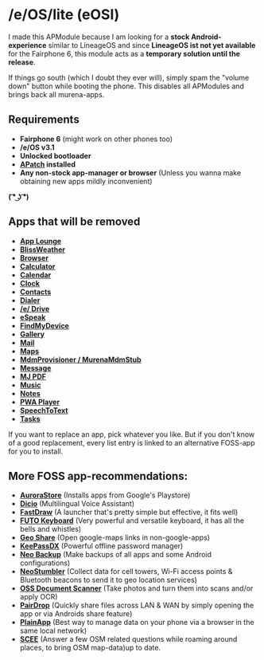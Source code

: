 # /e/OS/lite (eOSl)
I made this APModule because I am looking for a **stock Android-experience** similar to LineageOS and since **LineageOS ist not yet available** for the Fairphone 6, this module acts as a **temporary solution until the release**.

If things go south (which I doubt they ever will), simply spam the "volume down" button while booting the phone. This disables all APModules and brings back all murena-apps.

## Requirements
- **Fairphone 6** (might work on other phones too)
- **/e/OS v3.1**
- **Unlocked bootloader**
- **[APatch](https://github.com/bmax121/APatch) installed**
- **Any non-stock app-manager or browser** (Unless you wanna make obtaining new apps mildly inconvenient)

**( ͡° ͜ʖ ͡°)**

## Apps that will be removed
- **[App Lounge](https://f-droid.org/packages/com.looker.droidify)**
- **[BlissWeather](https://f-droid.org/packages/org.breezyweather)**
- **[Browser](https://fdroid.link/#https://www.cromite.org/fdroid/repo?fingerprint=49F37E74DEE483DCA2B991334FB5A0200787430D0B5F9A783DD5F13695E9517B)**
- **[Calculator](https://f-droid.org/packages/net.youapps.calcyou)**
- **[Calendar](https://f-droid.org/packages/org.fossify.calendar)**
- **[Clock](https://f-droid.org/packages/com.best.deskclock)**
- **[Contacts](https://f-droid.org/packages/org.fossify.contacts)**
- **[Dialer](https://f-droid.org/packages/org.fossify.phone)**
- **[/e/ Drive](https://f-droid.org/packages/com.github.catfriend1.syncthingandroid)**
- **[eSpeak](https://f-droid.org/packages/org.woheller69.ttsengine)**
- **[FindMyDevice](https://f-droid.orgpackages/de.nulide.findmydevice)**
- **[Gallery](https://f-droid.org/packages/org.fossify.gallery)**
- **[Mail](https://f-droid.org/packages/net.thunderbird.android)**
- **[Maps](https://f-droid.org/packages/app.comaps.fdroid)**
- **[MdmProvisioner / MurenaMdmStub](https://f-droid.org/packages/com.hmdm.launcher)**
- **[Message](https://f-droid.org/packages/org.fossify.messages)**
- **[MJ PDF](https://fdroid.link/#https://www.cromite.org/fdroid/repo?fingerprint=49F37E74DEE483DCA2B991334FB5A0200787430D0B5F9A783DD5F13695E9517B)**
- **[Music](https://f-droid.org/packages/org.oxycblt.auxio)**
- **[Notes](https://f-droid.org/packages/org.fossify.notes)**
- **[PWA Player](https://fdroid.link/#https://cromite.org/fdroid/repo?fingerprint=49F37E74DEE483DCA2B991334FB5A0200787430D0B5F9A783DD5F13695E9517B)**
- **[SpeechToText](https://fdroid.link/#https://app.futo.org/fdroid/repo?fingerprint=39D47869D29CBFCE4691D9F7E6946A7B6D7E6FF4883497E6E675744ECDFA6D6D)**
- **[Tasks](https://f-droid.org/packages/at.techbee.jtx)**


If you want to replace an app, pick whatever you like. But if you don't know of a good replacement, every list entry is linked to an alternative FOSS-app for you to install.

## More FOSS app-recommendations:
- **[AuroraStore](https://github.com/whyorean/AuroraStore)** (Installs apps from Google's Playstore)
- **[Dicio](https://f-droid.org/packages/org.stypox.dicio)** (Multilingual Voice Assistant)
- **[FastDraw](https://f-droid.org/packages/peterfajdiga.fastdraw)** (A launcher that's pretty simple but effective, it fits well)
- **[FUTO Keyboard](https://fdroid.link/#https://app.futo.org/fdroid/repo?fingerprint=39D47869D29CBFCE4691D9F7E6946A7B6D7E6FF4883497E6E675744ECDFA6D6D)** (Very powerful and versatile keyboard, it has all the bells and whistles)
- **[Geo Share](https://f-droid.org/packages/page.ooooo.geoshare)** (Open google-maps links in non-google-apps)
- **[KeePassDX](https://f-droid.org/packages/com.kunzisoft.keepass.libre)** (Powerful offline password manager)
- **[Neo Backup](https://f-droid.org/packages/com.machiav3lli.backup)** (Make backups of all apps and some Android configurations)
- **[NeoStumbler](https://f-droid.org/packages/xyz.malkki.neostumbler.fdroid)** (Collect data for cell towers, Wi-Fi access points & Bluetooth beacons to send it to geo location services)
- **[OSS Document Scanner](https://fdroid.link/#https://apt.izzysoft.de/fdroid/repo?fingerprint=3BF0D6ABFEAE2F401707B6D966BE743BF0EEE49C2561B9BA39073711F628937A)** (Take photos and turn them into scans and/or apply OCR)
- **[PairDrop](https://f-droid.org/packages/com.fmsys.snapdrop)** (Quickly share files across LAN & WAN by simply opening the app or via Androids share feature)
- **[PlainApp](https://f-droid.org/packages/com.ismartcoding.plain)** (Best way to manage data on your phone via a browser in the same local network)
- **[SCEE](https://f-droid.org/packages/de.westnordost.streetcomplete.expert)** (Answer a few OSM related questions while roaming around places, to bring OSM map-data)up to date.
